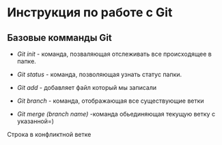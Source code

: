 # Инструкция по работе с Git

## Базовые комманды Git

* *Git init* - команда, позваляющая отслеживать все происходящее в папке.

* *Git status* - команда, позволяющая узнать статус папки.

* *Git add* - добавляет файл который мы записали

* *Git branch* - команда, отображающая все существующие ветки

* *Git merge (branch name)* -команда обьединяющая текущую ветку с указанной=)

Строка в конфликтной ветке